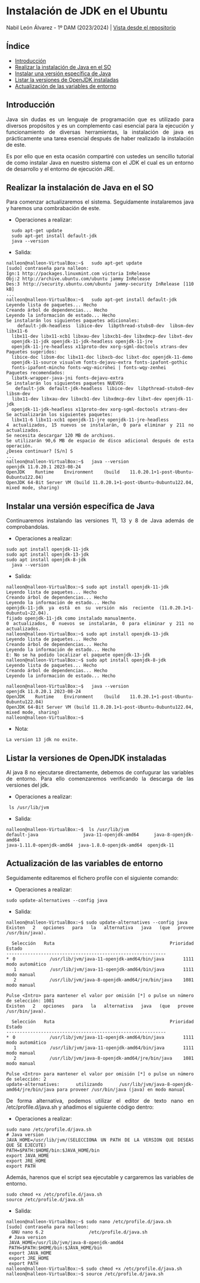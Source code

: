<div align="justify">

# Instalación de JDK en el Ubuntu
Nabil León Álvarez - 1º DAM (2023/2024) | 
[Vista desde el repositorio](https://github.com/nalleon/ets/tree/main/Unidad-1/tarea-jdk)

## Índice
- [Introducción](#introducción)
- [Realizar la instalación de Java en el SO](#realizar-la-instalación-de-java-en-el-so)
- [Instalar una versión específica de Java](#instalar-una-versión-específica-de-java)
- [Listar la versiones de OpenJDK instaladas](#listar-la-versiones-de-openjdk-instaladas)
- [Actualización de las variables de entorno](#actualización-de-las-variables-de-entorno)

## Introducción
Java sin dudas es un lenguaje de programación que es utilizado para diversos propósitos y es un complemento casi esencial para la ejecución y funcionamiento de diversas herramientas, la instalación de java es prácticamente una tarea esencial después de haber realizado la instalación de este.

Es por ello que en esta ocasión compartiré con ustedes un sencillo tutorial de como instalar Java en nuestro sistema con el JDK el cual es un entorno de desarrollo y el entorno de ejecución JRE.

## Realizar la instalación de Java en el SO 
Para comenzar actualizaremos el sistema. Seguidamente instalaremos java y haremos una combrabación de este.
- Operaciones a realizar:
```
  sudo apt-get update
  sudo apt-get install default-jdk
  java --version
```
- Salida:
```
nalleon@nalleon-VirtualBox:~$   sudo apt-get update
[sudo] contraseña para nalleon:                  	 
Ign:1 http://packages.linuxmint.com victoria InRelease
Obj:2 http://archive.ubuntu.com/ubuntu jammy InRelease
Des:3 http://security.ubuntu.com/ubuntu jammy-security InRelease [110 kB] 	 
...
nalleon@nalleon-VirtualBox:~$   sudo apt-get install default-jdk
Leyendo lista de paquetes... Hecho
Creando árbol de dependencias... Hecho
Leyendo la información de estado... Hecho
Se instalarán los siguientes paquetes adicionales:
  default-jdk-headless libice-dev libpthread-stubs0-dev libsm-dev libx11-6
  libx11-dev libx11-xcb1 libxau-dev libxcb1-dev libxdmcp-dev libxt-dev
  openjdk-11-jdk openjdk-11-jdk-headless openjdk-11-jre
  openjdk-11-jre-headless x11proto-dev xorg-sgml-doctools xtrans-dev
Paquetes sugeridos:
  libice-doc libsm-doc libx11-doc libxcb-doc libxt-doc openjdk-11-demo
  openjdk-11-source visualvm fonts-dejavu-extra fonts-ipafont-gothic
  fonts-ipafont-mincho fonts-wqy-microhei | fonts-wqy-zenhei
Paquetes recomendados:
  libatk-wrapper-java-jni fonts-dejavu-extra
Se instalarán los siguientes paquetes NUEVOS:
  default-jdk default-jdk-headless libice-dev libpthread-stubs0-dev libsm-dev
  libx11-dev libxau-dev libxcb1-dev libxdmcp-dev libxt-dev openjdk-11-jdk
  openjdk-11-jdk-headless x11proto-dev xorg-sgml-doctools xtrans-dev
Se actualizarán los siguientes paquetes:
  libx11-6 libx11-xcb1 openjdk-11-jre openjdk-11-jre-headless
4 actualizados, 15 nuevos se instalarán, 0 para eliminar y 211 no actualizados.
Se necesita descargar 120 MB de archivos.
Se utilizarán 90,6 MB de espacio de disco adicional después de esta operación.
¿Desea continuar? [S/n] S
...
nalleon@nalleon-VirtualBox:~$   java --version
openjdk 11.0.20.1 2023-08-24
OpenJDK Runtime Environment (build 11.0.20.1+1-post-Ubuntu-0ubuntu122.04)
OpenJDK 64-Bit Server VM (build 11.0.20.1+1-post-Ubuntu-0ubuntu122.04, mixed mode, sharing)
```

## Instalar una versión específica de Java
Continuaremos instalando las versiones 11, 13 y 8 de Java además de comprobandolas.

- Operaciones a realizar:
```
sudo apt install openjdk-11-jdk
sudo apt install openjdk-13-jdk
sudo apt install openjdk-8-jdk
  java --version
```

- Salida:
```
nalleon@nalleon-VirtualBox:~$ sudo apt install openjdk-11-jdk
Leyendo lista de paquetes... Hecho
Creando árbol de dependencias... Hecho
Leyendo la información de estado... Hecho
openjdk-11-jdk ya está en su versión más reciente (11.0.20.1+1-0ubuntu1~22.04).
fijado openjdk-11-jdk como instalado manualmente.
0 actualizados, 0 nuevos se instalarán, 0 para eliminar y 211 no actualizados.
nalleon@nalleon-VirtualBox:~$ sudo apt install openjdk-13-jdk
Leyendo lista de paquetes... Hecho
Creando árbol de dependencias... Hecho
Leyendo la información de estado... Hecho
E: No se ha podido localizar el paquete openjdk-13-jdk
nalleon@nalleon-VirtualBox:~$ sudo apt install openjdk-8-jdk
Leyendo lista de paquetes... Hecho
Creando árbol de dependencias... Hecho
Leyendo la información de estado... Hecho

nalleon@nalleon-VirtualBox:~$   java --version
openjdk 11.0.20.1 2023-08-24
OpenJDK Runtime Environment (build 11.0.20.1+1-post-Ubuntu-0ubuntu122.04)
OpenJDK 64-Bit Server VM (build 11.0.20.1+1-post-Ubuntu-0ubuntu122.04, mixed mode, sharing)
nalleon@nalleon-VirtualBox:~$
```
- Nota: 
```
La version 13 jdk no exite.
```

## Listar la versiones de OpenJDK instaladas 
Al java 8 no ejecutarse directamente, debemos de confugurar las variables de entorno. Para ello comenzaremos verificando la descarga de las versiones del jdk.

- Operaciones a realizar:
```
 ls /usr/lib/jvm
```

- Salida:
```
nalleon@nalleon-VirtualBox:~$  ls /usr/lib/jvm
default-java               java-11-openjdk-amd64     java-8-openjdk-amd64
java-1.11.0-openjdk-amd64  java-1.8.0-openjdk-amd64  openjdk-11
```
## Actualización de las variables de entorno
Seguidamente editaremos el fichero profile con el siguiente comando:
- Operaciones a realizar:
```
sudo update-alternatives --config java
```

- Salida:
```
nalleon@nalleon-VirtualBox:~$ sudo update-alternatives --config java
Existen 2 opciones para la alternativa java (que provee /usr/bin/java).

  Selección   Ruta                                        	Prioridad  Estado
------------------------------------------------------------
* 0        	/usr/lib/jvm/java-11-openjdk-amd64/bin/java  	1111  	modo automático
  1        	/usr/lib/jvm/java-11-openjdk-amd64/bin/java  	1111  	modo manual
  2        	/usr/lib/jvm/java-8-openjdk-amd64/jre/bin/java   1081  	modo manual

Pulse <Intro> para mantener el valor por omisión [*] o pulse un número de selección: 1081
Existen 2 opciones para la alternativa java (que provee /usr/bin/java).

  Selección   Ruta                                        	Prioridad  Estado
------------------------------------------------------------
* 0        	/usr/lib/jvm/java-11-openjdk-amd64/bin/java  	1111  	modo automático
  1        	/usr/lib/jvm/java-11-openjdk-amd64/bin/java  	1111  	modo manual
  2        	/usr/lib/jvm/java-8-openjdk-amd64/jre/bin/java   1081  	modo manual

Pulse <Intro> para mantener el valor por omisión [*] o pulse un número de selección: 2
update-alternatives: utilizando /usr/lib/jvm/java-8-openjdk-amd64/jre/bin/java para proveer /usr/bin/java (java) en modo manual
```

De forma alternativa, podemos utilizar el editor de texto nano en /etc/profile.d/java.sh y añadimos el siguiente código dentro:

- Operaciones a realizar:
```
sudo nano /etc/profile.d/java.sh
# Java version
JAVA_HOME=/usr/lib/jvm/(SELECCIONA UN PATH DE LA VERSION QUE DESEAS QUE SE EJECUTE)
PATH=$PATH:$HOME/bin:$JAVA_HOME/bin
export JAVA_HOME
export JRE_HOME
export PATH
```
Además, harenos que el script sea ejecutable y cargaremos las variables de entorno.
```
sudo chmod +x /etc/profile.d/java.sh
source /etc/profile.d/java.sh
```

- Salida:
```
nalleon@nalleon-VirtualBox:~$ sudo nano /etc/profile.d/java.sh
[sudo] contraseña para nalleon:                       
  GNU nano 6.2                 /etc/profile.d/java.sh                           
 # Java version
 JAVA_HOME=/usr/lib/jvm/java-8-openjdk-amd64
 PATH=$PATH:$HOME/bin:$JAVA_HOME/bin
 export JAVA_HOME
 export JRE_HOME
 export PATH
nalleon@nalleon-VirtualBox:~$ sudo chmod +x /etc/profile.d/java.sh
nalleon@nalleon-VirtualBox:~$ source /etc/profile.d/java.sh

```

</div>